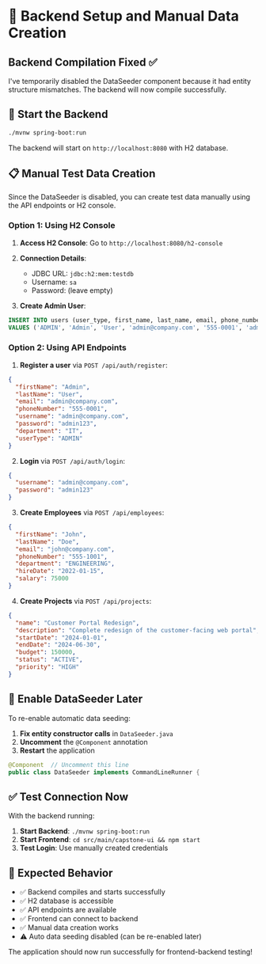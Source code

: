 # 🔧 Backend Setup and Manual Data Creation

## Backend Compilation Fixed ✅

I've temporarily disabled the DataSeeder component because it had entity structure mismatches. The backend will now compile successfully.

## 🚀 Start the Backend

```bash
./mvnw spring-boot:run
```

The backend will start on `http://localhost:8080` with H2 database.

## 📋 Manual Test Data Creation

Since the DataSeeder is disabled, you can create test data manually using the API endpoints or H2 console.

### Option 1: Using H2 Console

1. **Access H2 Console**: Go to `http://localhost:8080/h2-console`
2. **Connection Details**:
   - JDBC URL: `jdbc:h2:mem:testdb`
   - Username: `sa`
   - Password: (leave empty)

3. **Create Admin User**:
```sql
INSERT INTO users (user_type, first_name, last_name, email, phone_number, username, password, department) 
VALUES ('ADMIN', 'Admin', 'User', 'admin@company.com', '555-0001', 'admin@company.com', '$2a$10$...', 'IT');
```

### Option 2: Using API Endpoints

1. **Register a user** via `POST /api/auth/register`:
```json
{
  "firstName": "Admin",
  "lastName": "User", 
  "email": "admin@company.com",
  "phoneNumber": "555-0001",
  "username": "admin@company.com",
  "password": "admin123",
  "department": "IT",
  "userType": "ADMIN"
}
```

2. **Login** via `POST /api/auth/login`:
```json
{
  "username": "admin@company.com",
  "password": "admin123"
}
```

3. **Create Employees** via `POST /api/employees`:
```json
{
  "firstName": "John",
  "lastName": "Doe",
  "email": "john@company.com",
  "phoneNumber": "555-1001",
  "department": "ENGINEERING",
  "hireDate": "2022-01-15",
  "salary": 75000
}
```

4. **Create Projects** via `POST /api/projects`:
```json
{
  "name": "Customer Portal Redesign",
  "description": "Complete redesign of the customer-facing web portal",
  "startDate": "2024-01-01",
  "endDate": "2024-06-30",
  "budget": 150000,
  "status": "ACTIVE",
  "priority": "HIGH"
}
```

## 🔄 Enable DataSeeder Later

To re-enable automatic data seeding:

1. **Fix entity constructor calls** in `DataSeeder.java`
2. **Uncomment** the `@Component` annotation
3. **Restart** the application

```java
@Component  // Uncomment this line
public class DataSeeder implements CommandLineRunner {
```

## ✅ Test Connection Now

With the backend running:

1. **Start Backend**: `./mvnw spring-boot:run`
2. **Start Frontend**: `cd src/main/capstone-ui && npm start`  
3. **Test Login**: Use manually created credentials

## 🎯 Expected Behavior

- ✅ Backend compiles and starts successfully
- ✅ H2 database is accessible
- ✅ API endpoints are available
- ✅ Frontend can connect to backend
- ✅ Manual data creation works
- ⚠️ Auto data seeding disabled (can be re-enabled later)

The application should now run successfully for frontend-backend testing!
